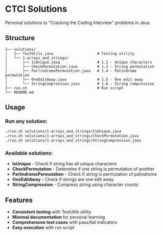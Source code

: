 # CTCI Solutions

Personal solutions to "Cracking the Coding Interview" problems in Java.

## Structure

```
├── solutions/
│   ├── TestUtils.java                    # Testing utility
│   └── 1-arrays_and_strings/
│       ├── IsUnique.java                 # 1.1 - Unique characters
│       ├── CheckPermutation.java         # 1.2 - String permutation
│       ├── ParlindromePermutation.java   # 1.4 - Palindrome permutation
│       ├── OneEditAway.java              # 1.5 - One edit away
│       └── StringCompression.java        # 1.6 - String compression
├── run.sh                                # Run script
└── README.md
```

## Usage

### Run any solution:
```bash
./run.sh solutions/1-arrays_and_strings/IsUnique.java
./run.sh solutions/1-arrays_and_strings/CheckPermutation.java
./run.sh solutions/1-arrays_and_strings/StringCompression.java
```

### Available solutions:
- **IsUnique** - Check if string has all unique characters
- **CheckPermutation** - Determine if one string is permutation of another
- **ParlindromePermutation** - Check if string is permutation of palindrome
- **OneEditAway** - Check if strings are one edit away
- **StringCompression** - Compress string using character counts

## Features

- **Consistent testing** with TestUtils utility
- **Minimal documentation** for personal learning
- **Comprehensive test cases** with pass/fail indicators
- **Easy execution** with run script

